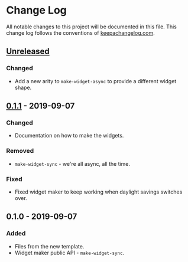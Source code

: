 # Change Log
All notable changes to this project will be documented in this file. This change log follows the conventions of [keepachangelog.com](http://keepachangelog.com/).

## [Unreleased]
### Changed
- Add a new arity to `make-widget-async` to provide a different widget shape.

## [0.1.1] - 2019-09-07
### Changed
- Documentation on how to make the widgets.

### Removed
- `make-widget-sync` - we're all async, all the time.

### Fixed
- Fixed widget maker to keep working when daylight savings switches over.

## 0.1.0 - 2019-09-07
### Added
- Files from the new template.
- Widget maker public API - `make-widget-sync`.

[Unreleased]: https://github.com/your-name/clojure-tutorial/compare/0.1.1...HEAD
[0.1.1]: https://github.com/your-name/clojure-tutorial/compare/0.1.0...0.1.1
